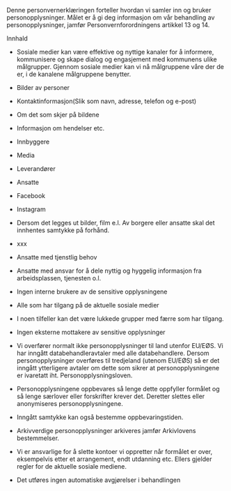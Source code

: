 <!-- title: Bruk av sosiale medier -->


  

Denne personvernerklæringen forteller hvordan vi samler inn og bruker personopplysninger. Målet er å gi deg informasjon om vår behandling av personopplysninger, jamfør Personvernforordningens artikkel 13 og 14.

  

Innhald

*   Sosiale medier kan være effektive og nyttige kanaler for å informere, kommunisere og skape dialog og engasjement med kommunens ulike målgrupper. Gjennom sosiale medier kan vi nå målgruppene våre der de er, i de kanalene målgruppene benytter.  
    
*   Bilder av personer  
    
*   Kontaktinformasjon(Slik som navn, adresse, telefon og e-post)  
    
*   Om det som skjer på bildene  
    
*   Informasjon om hendelser etc.  
    
*   Innbyggere  
    
*   Media  
    
*   Leverandører  
    
*   Ansatte  
    
*   Facebook  
    
*   Instagram  
    
*   Dersom det legges ut bilder, film e.l. Av borgere eller ansatte skal det innhentes samtykke på forhånd.  
    
*   xxx  
    
*   Ansatte med tjenstlig behov  
    
*   Ansatte med ansvar for å dele nyttig og hyggelig informasjon fra arbeidsplassen, tjenesten o.l.  
    
*   Ingen interne brukere av de sensitive opplysningene  
    
*   Alle som har tilgang på de aktuelle sosiale medier  
    
*   I noen tilfeller kan det være lukkede grupper med færre som har tilgang.  
    
*   Ingen eksterne mottakere av sensitive opplysninger  
    
*   Vi overfører normalt ikke personopplysninger til land utenfor EU/EØS. Vi har inngått databehandleravtaler med alle databehandlere. Dersom personopplysninger overføres til tredjeland (utenom EU/EØS) så er det inngått ytterligere avtaler om dette som sikrer at personopplysningene er ivaretatt iht. Personopplysningsloven.  
    
*   Personopplysningene oppbevares så lenge dette oppfyller formålet og så lenge særlover eller forskrifter krever det. Deretter slettes eller anonymiseres personopplysningene.  
    
*   Inngått samtykke kan også bestemme oppbevaringstiden.  
    
*   Arkivverdige personopplysninger arkiveres jamfør Arkivlovens bestemmelser.  
    
*   Vi er ansvarlige for å slette kontoer vi oppretter når formålet er over, eksempelvis etter et arrangement, endt utdanning etc. Ellers gjelder regler for de aktuelle sosiale mediene.  
    
*   Det utføres ingen automatiske avgjørelser i behandlingen